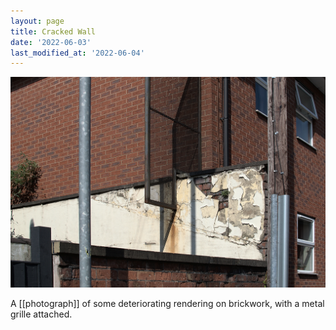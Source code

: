 ```yaml
---
layout: page
title: Cracked Wall
date: '2022-06-03'
last_modified_at: '2022-06-04'
---
```


[![](/assets/img/cracked_wall_small.jpg)](/assets/img/cracked_wall.jpg)

A [[photograph]] of some deteriorating rendering on brickwork, with a metal grille attached.
